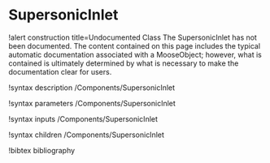<!-- MOOSE Documentation Stub: Remove this when content is added. -->

# SupersonicInlet

!alert construction title=Undocumented Class
The SupersonicInlet has not been documented. The content contained on this page includes the
typical automatic documentation associated with a MooseObject; however, what is contained is
ultimately determined by what is necessary to make the documentation clear for users.

!syntax description /Components/SupersonicInlet

!syntax parameters /Components/SupersonicInlet

!syntax inputs /Components/SupersonicInlet

!syntax children /Components/SupersonicInlet

!bibtex bibliography
